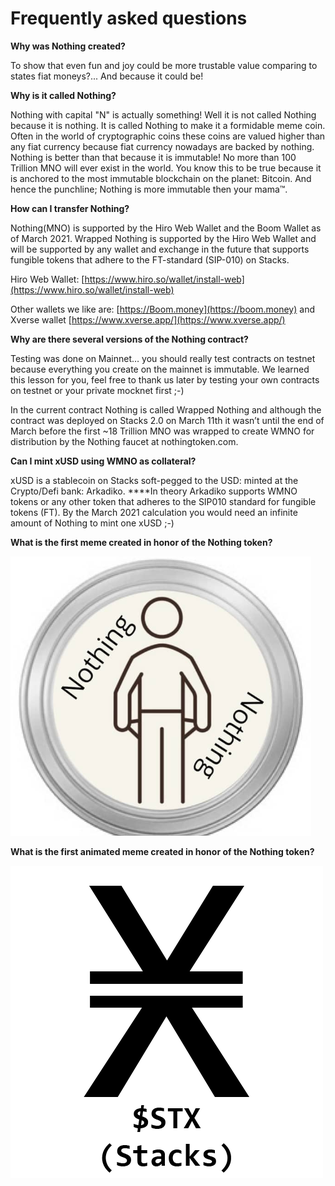 # Frequently asked questions

**Why was Nothing created?**

To show that even fun and joy could be more trustable value comparing to states fiat moneys?... And because it could be! 

**Why is it called Nothing?**

Nothing with capital "N" is actually something! Well it is not called Nothing because it is nothing. It is called Nothing to make it a formidable meme coin. Often in the world of cryptographic coins these coins are valued higher than any fiat currency because fiat currency nowadays are backed by nothing. Nothing is better than that because it is immutable! No more than 100 Trillion MNO will ever exist in the world. You know this to be true because it is anchored to the most immutable blockchain on the planet: Bitcoin. And hence the punchline; Nothing is more immutable then your mama™.

**How can I transfer Nothing?**

Nothing(MNO) is supported by the Hiro Web Wallet and the Boom Wallet as of March 2021. Wrapped Nothing is supported by the Hiro Web Wallet and will be supported by any wallet and exchange in the future that supports fungible tokens that adhere to the FT-standard (SIP-010) on Stacks.

Hiro Web Wallet: [https://www.hiro.so/wallet/install-web](https://www.hiro.so/wallet/install-web)

Other wallets we like are: [https://Boom.money](https://boom.money) and Xverse wallet [https://www.xverse.app/](https://www.xverse.app/)

**Why are there several versions of the Nothing contract?**

Testing was done on Mainnet… you should really test contracts on testnet because everything you create on the mainnet is immutable. We learned this lesson for you, feel free to thank us later by testing your own contracts on testnet or your private mocknet first ;-)

In the current contract Nothing is called Wrapped Nothing and although the contract was deployed on Stacks 2.0 on March 11th it wasn’t until the end of March before the first ~18 Trillion MNO was wrapped to create WMNO for distribution by the Nothing faucet at nothingtoken.com.

**Can I mint xUSD using WMNO as collateral?**

xUSD is a stablecoin on Stacks soft-pegged to the USD: minted at the Crypto/Defi bank: Arkadiko. ****In theory Arkadiko supports WMNO tokens or any other token that adheres to the SIP010 standard for fungible tokens (FT). By the March 2021 calculation you would need an infinite amount of Nothing to mint one xUSD ;-)

**What is the first meme created in honor of the Nothing token?**

![Frequently%20asked%20questions%2027d28375ce524a4e9b9bca29b527921b/Untitled.png](Frequently%20asked%20questions%2027d28375ce524a4e9b9bca29b527921b/Untitled.png)

**What is the first animated meme created in honor of the Nothing token?**

![Frequently%20asked%20questions%2027d28375ce524a4e9b9bca29b527921b/Nothing_mama_gif_(8piece).gif](Frequently%20asked%20questions%2027d28375ce524a4e9b9bca29b527921b/Nothing_mama_gif_(8piece).gif)
